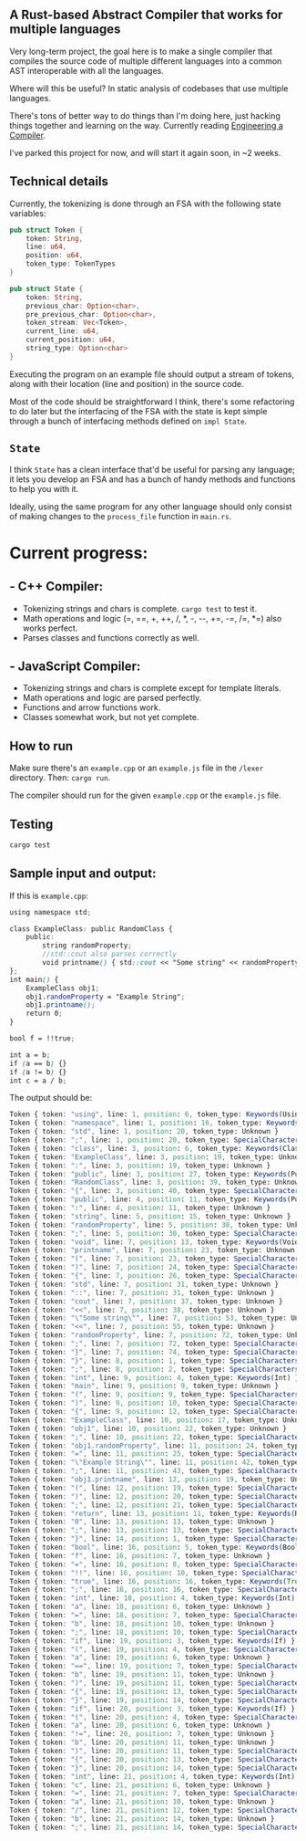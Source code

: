 ## A Rust-based Abstract Compiler that works for multiple languages

Very long-term project, the goal here is to make a single compiler that compiles the source code of multiple different languages into a common AST interoperable with all the languages.

Where will this be useful? In static analysis of codebases that use multiple languages.

There's tons of better way to do things than I'm doing here, just hacking things together and learning on the way. Currently reading [Engineering a Compiler](https://dl.acm.org/doi/pdf/10.5555/2737838#:~:text=Engineering%20a%20Compiler%20is%20a,to%20build%20a%20modern%20compiler.%E2%80%9D&text=%E2%80%9CA%20wonderful%20introduction%20to%20the,lore%20of%20modern%20compil%2D%20ers.).

I've parked this project for now, and will start it again soon, in ~2 weeks.

## Technical details

Currently, the tokenizing is done through an FSA with the following state variables:

```rust
pub struct Token {
    token: String,
    line: u64,
    position: u64,
    token_type: TokenTypes
}

pub struct State {
    token: String,
    previous_char: Option<char>,
    pre_previous_char: Option<char>,
    token_stream: Vec<Token>,
    current_line: u64,
    current_position: u64,
    string_type: Option<char>
}
```

Executing the program on an example file should output a stream of tokens, along with their location (line and position) in the source code.

Most of the code should be straightforward I think, there's some refactoring to do later but the interfacing of the FSA with the state is kept simple through a bunch of interfacing methods defined on `impl State`.

## `State`

I think `State` has a clean interface that'd be useful for parsing any language; it lets you develop an FSA and has a bunch of handy methods and functions to help you with it.

Ideally, using the same program for any other language should only consist of making changes to the `process_file` function in `main.rs`.


# Current progress:

## - C++ Compiler:
- Tokenizing strings and chars is complete. `cargo test` to test it.
- Math operations and logic (=, ==, +, ++, /, *, -, --, +=, -=, /=, *=) also works perfect.
- Parses classes and functions correctly as well.

## - JavaScript Compiler:
- Tokenizing strings and chars is complete except for template literals.
- Math operations and logic are parsed perfectly.
- Functions and arrow functions work.
- Classes somewhat work, but not yet complete.

## How to run
Make sure there's an `example.cpp` or an `example.js` file in the `/lexer` directory. Then: `cargo run`.

The compiler should run for the given `example.cpp` or the `example.js` file.

## Testing

```sh
cargo test
```

## Sample input and output:

If this is `example.cpp`:

[//]: # (I'm sorry for using CSS here :P)

```scss
using namespace std;

class ExampleClass: public RandomClass {
    public:
        string randomProperty;
        //std::cout also parses correctly
        void printname() { std::cout << "Some string" << randomProperty; }
};
int main() {
    ExampleClass obj1;
    obj1.randomProperty = "Example String";
    obj1.printname();
    return 0;
}

bool f = !!true;

int a = b;
if (a == b) {}
if (a != b) {}
int c = a / b;
```

The output should be:

```scss
Token { token: "using", line: 1, position: 6, token_type: Keywords(Using) }
Token { token: "namespace", line: 1, position: 16, token_type: Keywords(Namespace) }
Token { token: "std", line: 1, position: 20, token_type: Unknown }
Token { token: ";", line: 1, position: 20, token_type: SpecialCharacters(Semicolon) }
Token { token: "class", line: 3, position: 6, token_type: Keywords(Class) }
Token { token: "ExampleClass", line: 3, position: 19, token_type: Unknown }
Token { token: ":", line: 3, position: 19, token_type: Unknown }
Token { token: "public", line: 3, position: 27, token_type: Keywords(Public) }
Token { token: "RandomClass", line: 3, position: 39, token_type: Unknown }
Token { token: "{", line: 3, position: 40, token_type: SpecialCharacters(OpenCurly) }
Token { token: "public", line: 4, position: 11, token_type: Keywords(Public) }
Token { token: ":", line: 4, position: 11, token_type: Unknown }
Token { token: "string", line: 5, position: 15, token_type: Unknown }
Token { token: "randomProperty", line: 5, position: 30, token_type: Unknown }
Token { token: ";", line: 5, position: 30, token_type: SpecialCharacters(Semicolon) }
Token { token: "void", line: 7, position: 13, token_type: Keywords(Void) }
Token { token: "printname", line: 7, position: 23, token_type: Unknown }
Token { token: "(", line: 7, position: 23, token_type: SpecialCharacters(OpenParen) }
Token { token: ")", line: 7, position: 24, token_type: SpecialCharacters(CloseParen) }
Token { token: "{", line: 7, position: 26, token_type: SpecialCharacters(OpenCurly) }
Token { token: "std", line: 7, position: 31, token_type: Unknown }
Token { token: "::", line: 7, position: 31, token_type: Unknown }
Token { token: "cout", line: 7, position: 37, token_type: Unknown }
Token { token: "<<", line: 7, position: 38, token_type: Unknown }
Token { token: "\"Some string\"", line: 7, position: 53, token_type: Unknown }
Token { token: "<<", line: 7, position: 55, token_type: Unknown }
Token { token: "randomProperty", line: 7, position: 72, token_type: Unknown }
Token { token: ";", line: 7, position: 72, token_type: SpecialCharacters(Semicolon) }
Token { token: "}", line: 7, position: 74, token_type: SpecialCharacters(CloseCurly) }
Token { token: "}", line: 8, position: 1, token_type: SpecialCharacters(CloseCurly) }
Token { token: ";", line: 8, position: 2, token_type: SpecialCharacters(Semicolon) }
Token { token: "int", line: 9, position: 4, token_type: Keywords(Int) }
Token { token: "main", line: 9, position: 9, token_type: Unknown }
Token { token: "(", line: 9, position: 9, token_type: SpecialCharacters(OpenParen) }
Token { token: ")", line: 9, position: 10, token_type: SpecialCharacters(CloseParen) }
Token { token: "{", line: 9, position: 12, token_type: SpecialCharacters(OpenCurly) }
Token { token: "ExampleClass", line: 10, position: 17, token_type: Unknown }
Token { token: "obj1", line: 10, position: 22, token_type: Unknown }
Token { token: ";", line: 10, position: 22, token_type: SpecialCharacters(Semicolon) }
Token { token: "obj1.randomProperty", line: 11, position: 24, token_type: Unknown }
Token { token: "=", line: 11, position: 25, token_type: SpecialCharacters(Assignment) }
Token { token: "\"Example String\"", line: 11, position: 42, token_type: Unknown }
Token { token: ";", line: 11, position: 43, token_type: SpecialCharacters(Semicolon) }
Token { token: "obj1.printname", line: 12, position: 19, token_type: Unknown }
Token { token: "(", line: 12, position: 19, token_type: SpecialCharacters(OpenParen) }
Token { token: ")", line: 12, position: 20, token_type: SpecialCharacters(CloseParen) }
Token { token: ";", line: 12, position: 21, token_type: SpecialCharacters(Semicolon) }
Token { token: "return", line: 13, position: 11, token_type: Keywords(Return) }
Token { token: "0", line: 13, position: 13, token_type: Unknown }
Token { token: ";", line: 13, position: 13, token_type: SpecialCharacters(Semicolon) }
Token { token: "}", line: 14, position: 1, token_type: SpecialCharacters(CloseCurly) }
Token { token: "bool", line: 16, position: 5, token_type: Keywords(Bool) }
Token { token: "f", line: 16, position: 7, token_type: Unknown }
Token { token: "=", line: 16, position: 8, token_type: SpecialCharacters(Assignment) }
Token { token: "!!", line: 16, position: 10, token_type: SpecialCharacters(DoubleNegation) }
Token { token: "true", line: 16, position: 16, token_type: Keywords(True) }
Token { token: ";", line: 16, position: 16, token_type: SpecialCharacters(Semicolon) }
Token { token: "int", line: 18, position: 4, token_type: Keywords(Int) }
Token { token: "a", line: 18, position: 6, token_type: Unknown }
Token { token: "=", line: 18, position: 7, token_type: SpecialCharacters(Assignment) }
Token { token: "b", line: 18, position: 10, token_type: Unknown }
Token { token: ";", line: 18, position: 10, token_type: SpecialCharacters(Semicolon) }
Token { token: "if", line: 19, position: 3, token_type: Keywords(If) }
Token { token: "(", line: 19, position: 4, token_type: SpecialCharacters(OpenParen) }
Token { token: "a", line: 19, position: 6, token_type: Unknown }
Token { token: "==", line: 19, position: 7, token_type: SpecialCharacters(Equals) }
Token { token: "b", line: 19, position: 11, token_type: Unknown }
Token { token: ")", line: 19, position: 11, token_type: SpecialCharacters(CloseParen) }
Token { token: "{", line: 19, position: 13, token_type: SpecialCharacters(OpenCurly) }
Token { token: "}", line: 19, position: 14, token_type: SpecialCharacters(CloseCurly) }
Token { token: "if", line: 20, position: 3, token_type: Keywords(If) }
Token { token: "(", line: 20, position: 4, token_type: SpecialCharacters(OpenParen) }
Token { token: "a", line: 20, position: 6, token_type: Unknown }
Token { token: "!=", line: 20, position: 7, token_type: Unknown }
Token { token: "b", line: 20, position: 11, token_type: Unknown }
Token { token: ")", line: 20, position: 11, token_type: SpecialCharacters(CloseParen) }
Token { token: "{", line: 20, position: 13, token_type: SpecialCharacters(OpenCurly) }
Token { token: "}", line: 20, position: 14, token_type: SpecialCharacters(CloseCurly) }
Token { token: "int", line: 21, position: 4, token_type: Keywords(Int) }
Token { token: "c", line: 21, position: 6, token_type: Unknown }
Token { token: "=", line: 21, position: 7, token_type: SpecialCharacters(Assignment) }
Token { token: "a", line: 21, position: 10, token_type: Unknown }
Token { token: "/", line: 21, position: 12, token_type: SpecialCharacters(Divide) }
Token { token: "b", line: 21, position: 14, token_type: Unknown }
Token { token: ";", line: 21, position: 14, token_type: SpecialCharacters(Semicolon) }

```